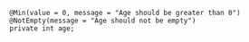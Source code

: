 	@Min(value = 0, message = "Age should be greater than 0")  
	@NotEmpty(message = "Age should not be empty")  
	private int age;